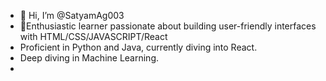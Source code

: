 - 👋 Hi, I’m @SatyamAg003
- 👀Enthusiastic learner passionate about building user-friendly interfaces with HTML/CSS/JAVASCRIPT/React
-  Proficient in Python and Java, currently diving into React.
-  Deep diving in Machine Learning.
-  

<!---
SatyamAg003/SatyamAg003 is a ✨ special ✨ repository because its `README.md` (this file) appears on your GitHub profile.
You can click the Preview link to take a look at your changes.
--->
